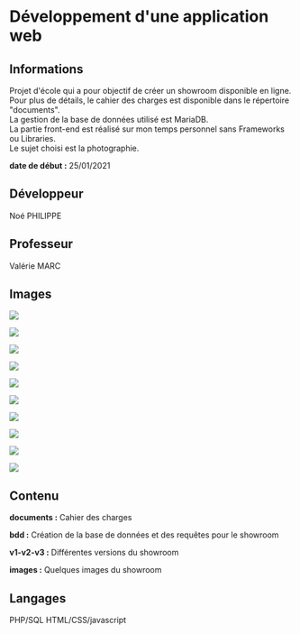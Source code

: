 # Développement d'une application web

## Informations

Projet d'école qui a pour objectif de créer un showroom disponible en ligne. Pour plus de détails, le cahier des charges est disponible dans le répertoire "documents".  
La gestion de la base de données utilisé est MariaDB.  
La partie front-end est réalisé sur mon temps personnel sans Frameworks ou Libraries.  
Le sujet choisi est la photographie.

**date de début :** 25/01/2021

## Développeur

Noé PHILIPPE

## Professeur

Valérie MARC

## Images

![](images/1.png)   

![](images/2.png)

![](images/3.png)

![](images/4.png)

![](images/5.png)

![](images/6.png)

![](images/7.png)

![](images/8.png)

![](images/9.png)

![](images/10.png)

## Contenu

**documents :** Cahier des charges

**bdd :** Création de la base de données et des requêtes pour le showroom

**v1-v2-v3 :** Différentes versions du showroom

**images :** Quelques images du showroom

## Langages

PHP/SQL
HTML/CSS/javascript
